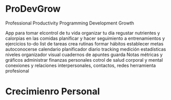 # ProDevGrow
Professional
Productivity
Programming
Development
Growth

App para tomar elcontrol de tu vida
organizar tu día
regustar nutrientes y calorpias en las comidas
planificar y hacer seguimiento a entrenamientos y ejercicios
to-do list de tareas
crea rutinas
formar hábitos
establecer metas
autoconocerse
calendario
planificador
diario
tracking
medición
estadísticas 
niveles
organizador visual
cuadernos de apuntes
guarda Notas
métricas y gráficos
administrar finanzas personales
cotrol de salud corporal y mental
conexiones y relaciones interpersonales, contactos, redes
herramienta profesional
# Crecimienro Personal
